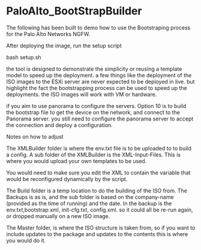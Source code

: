 # PaloAlto_BootStrapBuilder

The following has been built to demo how to use the Bootstraping process for the Palo Alto Networks NGFW.

After deploying the image, run the setup script

bash setup.sh


the tool is designed to demonstrate the simplicity or reusing a template model to speed up the deployment.
a few things like the deployment of the ISO images to the ESXi server are never expected to be deployed in 
live. but highlight the fact the bootstrapping process can be used to speed up the deployments.
the ISO images will work with VM or hardware.

if you aim to use panorama to configure the servers. Option 10 is to build the bootstrap file to get the 
device on the network, and connect to the Panorama server.
you still need to configure the panorama server to accept the connection and deploy a configuration.

Notes on how to adjust 

The XMLBuilder folder is where the env.txt file is to be uploaded to to build a config.
A sub folder of the XMLBuilder is the XML-Input-Files. This is where you would upload your own templates to be 
used.

You would need to make sure you edit the XML to contain the variable that would be reconfigured dynamically by 
the script.


The Build folder is a temp location to do the building of the ISO from.
The Backups is as is, and the sub folder is based on the company-name (provided as the time of running)
and the date. In the backup is the env.txt,bootstrap.xml, init-cfg.txt, config.xml. so it could all be 
re-run again, or dropped manually on a new ISO image.

The Master folder, is where the ISO structure is taken from, so if you want to include updates to the 
package and updates to the contents this is where you would do it.
